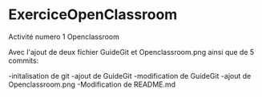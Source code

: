 # ExerciceOpenClassroom
Activité numero 1 Openclassroom

Avec l'ajout de deux fichier GuideGit et Openclassroom.png ainsi que de 5 commits:

-initalisation de git
-ajout de GuideGit
-modification de GuideGit
-ajout de Openclassroom.png
-Modification de README.md
